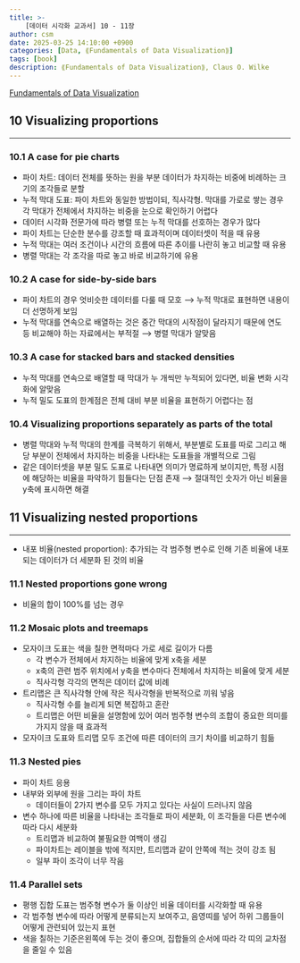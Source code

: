 ```yaml
---
title: >-
    [데이터 시각화 교과서] 10 - 11장
author: csm
date: 2025-03-25 14:10:00 +0900
categories: [Data, ⟪Fundamentals of Data Visualization⟫]
tags: [book]
description: ⟪Fundamentals of Data Visualization⟫, Claus O. Wilke
---
```


[Fundamentals of Data Visualization](https://clauswilke.com/dataviz/)

## 10 Visualizing proportions
---
### 10.1 A case for pie charts
- 파이 차트: 데이터 전체를 뜻하는 원을 부분 데이터가 차지하는 비중에 비례하는 크기의 조각들로 분할
- 누적 막대 도표: 파이 차트와 동일한 방법이되, 직사각형. 막대를 가로로 쌓는 경우 각 막대가 전체에서 차지하는 비중을 눈으로 확인하기 어렵다
- 데이터 시각화 전문가에 따라 병렬 또는 누적 막대를 선호하는 경우가 많다
- 파이 차트는 단순한 분수를 강조할 때 효과적이며 데이터셋이 적을 때 유용
- 누적 막대는 여러 조건이나 시간의 흐름에 따른 추이를 나란히 놓고 비교할 때 유용
- 병렬 막대는 각 조각을 따로 놓고 바로 비교하기에 유용

### 10.2 A case for side-by-side bars
- 파이 차트의 경우 엇비슷한 데이터를 다룰 때 모호 ⟶ 누적 막대로 표현하면 내용이 더 선명하게 보임 
- 누적 막대를 연속으로 배열하는 것은 중간 막대의 시작점이 달라지기 때문에 연도 등 비교해야 하는 자료에서는 부적절 ⟶ 병렬 막대가 알맞음

### 10.3 A case for stacked bars and stacked densities
- 누적 막대를 연속으로 배열할 때 막대가 누 개씩만 누적되어 있다면, 비율 변화 시각화에 알맞음
- 누적 밀도 도표의 한계점은 전체 대비 부분 비율을 표현하기 어렵다는 점

### 10.4 Visualizing proportions separately as parts of the total
- 병렬 막대와 누적 막대의 한계를 극복하기 위해서, 부분별로 도표를 따로 그리고 해당 부분이 전체에서 차지하는 비중을 나타내는 도표들을 개별적으로 그림
- 같은 데이터셋을 부분 밀도 도표로 나타내면 의미가 명료하게 보이지만, 특정 시점에 해당하는 비율을 파악하기 힘들다는 단점 존재 ⟶ 절대적인 숫자가 아닌 비율을 y축에 표시하면 해결

## 11 Visualizing nested proportions
---
- 내포 비율(nested proportion): 추가되는 각 범주형 변수로 인해 기존 비율에 내포되는 데이터가 더 세분화 된 것의 비율

### 11.1 Nested proportions gone wrong
- 비율의 합이 100%를 넘는 경우

### 11.2 Mosaic plots and treemaps
- 모자이크 도표는 색을 칠한 면적마다 가로 세로 길이가 다름
    - 각 변수가 전체에서 차지하는 비율에 맞게 x축을 세분
    - x축의 관련 범주 위치에서 y축을 변수마다 전체에서 차지하는 비율에 맞게 세분
    - 직사각형 각각의 면적은 데이터 값에 비례
- 트리맵은 큰 직사각형 안에 작은 직사각형을 반복적으로 끼워 넣음
    - 직사각형 수를 늘리게 되면 복잡하고 혼란
    - 트리맵은 어떤 비율을 설명함에 있어 여러 범주형 변수의 조합이 중요한 의미를 가지지 않을 때 효과적
- 모자이크 도표와 트리맵 모두 조건에 따른 데이터의 크기 차이를 비교하기 힘듦

### 11.3 Nested pies
- 파이 차트 응용
- 내부와 외부에 원을 그리는 파이 차트
    - 데이터들이 2가지 변수를 모두 가지고 있다는 사실이 드러나지 않음
- 변수 하나에 따른 비율을 나타내는 조각들로 파이 세분화, 이 조각들을 다른 변수에 따라 다시 세분화
    - 트리맵과 비교하여 불필요한 여백이 생김
    - 파이차트는 레이블을 밖에 적지만, 트리맵과 같이 안쪽에 적는 것이 강조 됨
    - 일부 파이 조각이 너무 작음

### 11.4 Parallel sets
- 평행 집합 도표는 범주형 변수가 둘 이상인 비율 데이터를 시각화할 때 유용
- 각 범주형 변수에 따라 어떻게 분류되는지 보여주고, 음영띠를 넣어 하위 그룹들이 어떻게 관련되어 있는지 표현
- 색을 칠하는 기준은왼쪽에 두는 것이 좋으며, 집합들의 순서에 따라 각 띠의 교차점을 줄일 수 있음